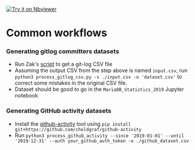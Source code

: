 [![Try it on Nbviewer](https://img.shields.io/badge/MariaDB_Statistics_2019-jupyter_notebook-blue?logo=jupyter)](https://nbviewer.jupyter.org/github/robertbindar/mariadb.org-tools/blob/master/reporting/MariaDB_Statistics_2019.ipynb?flush_cache=true)

# Common workflows

### Generating gitlog committers datasets
* Run Zak's [script](https://github.com/zakgreant/mariadb.org-tools/tree/master/reporting) to get a git-log CSV file
* Assuming the output CSV from the step above is named `input.csv`, run `python3 process_gitlog_csv.py -s ./input.csv -o 'dataset.csv'` to correct some mistakes in the original CSV  file.
* Dataset should be good to go in the `MariaDB_Statistics_2019` Jupyter notebook

### Generating GitHub activity datasets
* Install the [github-activity](https://github.com/choldgraf/github-activity) tool using `pip install git+https://github.com/choldgraf/github-activity`
* Run `python3 process_github_activity --since '2019-01-01' --until '2019-12-31' --auth your_github_auth_token -o ./github_dataset.csv`
